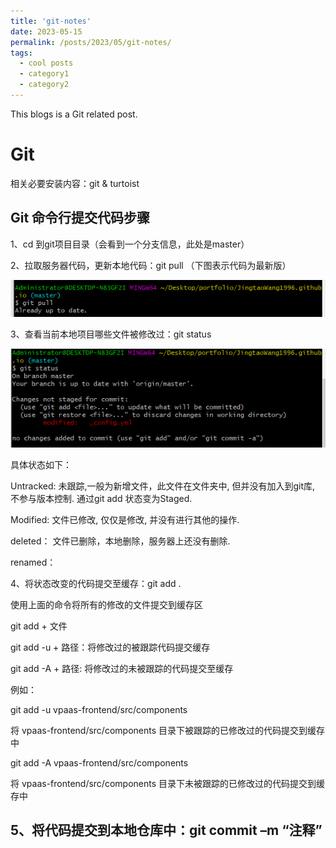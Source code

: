 ```yaml
---
title: 'git-notes'
date: 2023-05-15
permalink: /posts/2023/05/git-notes/
tags:
  - cool posts
  - category1
  - category2
---
```


<!-- This is a sample blog post. Lorem ipsum I can't remember the rest of lorem ipsum and don't have an internet connection right now. Testing testing testing this blog post. Blog posts are cool. -->
This blogs is a Git related post.

# Git 

相关必要安装内容：git & turtoist

## Git 命令行提交代码步骤

1、cd 到git项目目录（会看到一个分支信息，此处是master）

2、拉取服务器代码，更新本地代码：git pull （下图表示代码为最新版）

![git命令行操作图1](.\img\git命令行操作图1.png)

3、查看当前本地项目哪些文件被修改过：git status 

![git命令行操作图2](.\img\git命令行操作图2.png)

具体状态如下：

Untracked: 未跟踪,一般为新增文件，此文件在文件夹中, 但并没有加入到git库, 不参与版本控制. 通过git add 状态变为Staged.

Modified: 文件已修改, 仅仅是修改, 并没有进行其他的操作.

deleted： 文件已删除，本地删除，服务器上还没有删除.

renamed：

4、将状态改变的代码提交至缓存：git add .

使用上面的命令将所有的修改的文件提交到缓存区

git add + 文件

git add -u + 路径：将修改过的被跟踪代码提交缓存

git add -A + 路径: 将修改过的未被跟踪的代码提交至缓存

例如：

git add -u vpaas-frontend/src/components

将 vpaas-frontend/src/components 目录下被跟踪的已修改过的代码提交到缓存中

git add -A vpaas-frontend/src/components

将 vpaas-frontend/src/components 目录下未被跟踪的已修改过的代码提交到缓存中

5、将代码提交到本地仓库中：git commit –m “注释”
------
